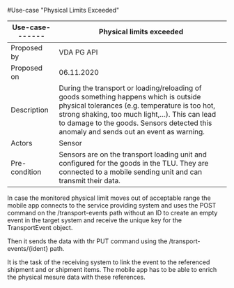 #Use-case "Physical Limits Exceeded"

Use-case-------       |Physical limits exceeded
---------------------|---------------------------------
Proposed by|VDA PG API
Proposed on|06.11.2020
Description|During the transport or loading/reloading of goods something happens which is outside physical tolerances (e.g. temperature is too hot, strong shaking, too much light,…). This can lead to damage to the goods. Sensors detected this anomaly and sends out an event as warning.   
Actors | Sensor
Pre-condition| Sensors are on the transport loading unit and configured for the goods in the TLU. They are connected to a mobile sending unit and can transmit their data.

In case the monitored physical limit moves out of acceptable range the mobile app connects to the service providing system and uses the POST command on the /transport-events path without an ID to create an empty event in the target system and receive the unique key for the TransportEvent object.

Then it sends the data with thr PUT command using the /transport-events/{ident} path.

It is the task of the receiving system to link the event to the referenced shipment and or shipment items. The mobile app has to be able to enrich the physical mesure data with these references.


